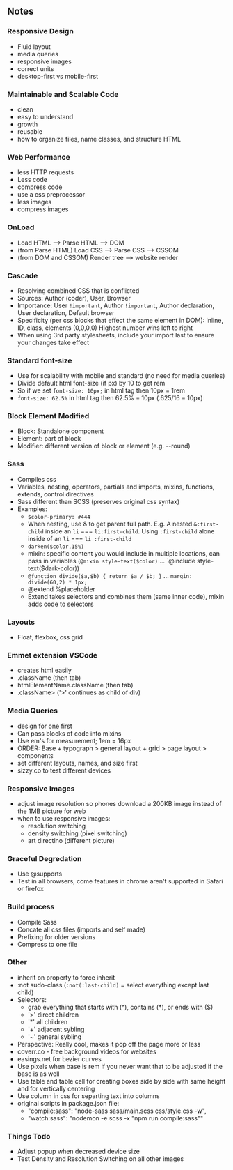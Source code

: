 ## Notes

### Responsive Design
- Fluid layout
- media queries
- responsive images
- correct units
- desktop-first vs mobile-first

### Maintainable and Scalable Code
- clean
- easy to understand
- growth
- reusable
- how to organize files, name classes, and structure HTML

### Web Performance
- less HTTP requests
- Less code
- compress code
- use a css preprocessor
- less images
- compress images

### OnLoad
- Load HTML --> Parse HTML --> DOM
- (from Parse HTML) Load CSS --> Parse CSS --> CSSOM
- (from DOM and CSSOM) Render tree --> website render

### Cascade 
- Resolving combined CSS that is conflicted
- Sources: Author (coder), User, Browser
- Importance: User `!important`, Author `!important`, Author declaration, User declaration, Default browser
- Specificity (per css blocks that effect the same element in DOM): inline, ID, class, elements (0,0,0,0) Highest number wins left to right
- When using 3rd party stylesheets, include your import last to ensure your changes take effect

### Standard font-size
- Use for scalability with mobile and standard (no need for media queries)
- Divide default html font-size (if px) by 10 to get rem
- So if we set `font-size: 10px;` in html tag then 10px = 1rem
- `font-size: 62.5%` in html tag then 62.5% = 10px (.625/16 = 10px)

### <strong>B</strong>lock <strong>E</strong>lement <strong>M</strong>odified
- Block: Standalone component
- Element: part of block
- Modifier: different version of block or element (e.g. --round)

### Sass
- Compiles css
- Variables, nesting, operators, partials and imports, mixins, functions, extends, control directives
- Sass different than SCSS (preserves original css syntax)
- Examples:
    - `$color-primary: #444`
    - When nesting, use & to get parent full path. E.g. A nested `&:first-child` inside an `li` === `li:first-child`. Using `:first-child` alone inside of an `li` === `li :first-child`
    - `darken($color,15%)`
    - mixin: specific content you would include in multiple locations, can pass in variables (`@mixin style-text($color)` ... `@include style-text($dark-color))
    - `@function divide($a,$b) { return $a / $b; }` ... `margin: divide(60,2) * 1px;`
    - @extend %placeholder
    - Extend takes selectors and combines them (same inner code), mixin adds code to selectors

### Layouts
- Float, flexbox, css grid

### Emmet extension VSCode
- creates html easily
- .className (then tab)
- htmlElementName.className (then tab)
- .className> ('>' continues as child of div)

### Media Queries
- design for one first
- Can pass blocks of code into mixins
- Use em's for measurement; 1em = 16px
- ORDER: Base + typograph > general layout + grid > page layout > components
- set different layouts, names, and size first
- sizzy.co to test different devices

### Responsive Images
- adjust image resolution so phones download a 200KB image instead of the 1MB picture for web
- when to use responsive images:
    - resolution switching
    - density switching (pixel switching)
    - art directino (different picture)

### Graceful Degredation
- Use @supports 
- Test in all browsers, come features in chrome aren't supported in Safari or firefox

### Build process
- Compile Sass
- Concate all css files (imports and self made)
- Prefixing for older versions
- Compress to one file

### Other
- inherit on property to force inherit
- :not sudo-class (`:not(:last-child)` = select everything except last child)
- Selectors:
    - grab everything that starts with (^), contains (*), or ends with ($)
    - '>' direct children
    - '*' all children
    - '+' adjacent sybling
    - '~' general sybling
- Perspective: Really cool, makes it pop off the page more or less
- coverr.co - free background videos for websites
- easings.net for bezier curves
- Use pixels when base is rem if you never want that to be adjusted if the base is as well
- Use table and table cell for creating boxes side by side with same height and for vertically centering
- Use column in css for separting text into columns
- original scripts in package.json file:
    - "compile:sass": "node-sass sass/main.scss css/style.css -w",
    - "watch:sass": "nodemon -e scss -x \"npm run compile:sass\""

### Things Todo
- Adjust popup when decreased device size
- Test Density and Resolution Switching on all other images

